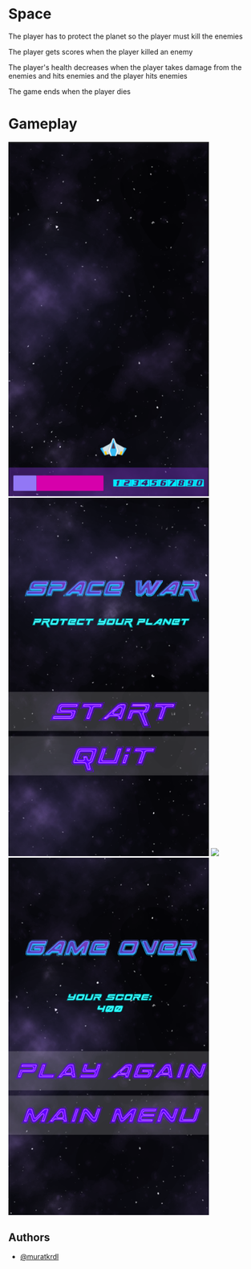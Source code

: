 
# Space

The player has to protect the planet so the player must kill the enemies

The player gets scores when the player killed an enemy

The player's health decreases when the player takes damage from the enemies and hits enemies and the player hits enemies

The game ends when the player dies


# Gameplay

<img src="https://github.com/muratkrdl/Space/blob/main/Picture.png" width="400">


<img src="https://github.com/muratkrdl/Space/blob/main/MainMenu.png" width="400">


<img src="https://github.com/muratkrdl/Space/blob/main/Gameplay.gif" width="400">


<img src="https://github.com/muratkrdl/Space/blob/main/GameOver.png" width="400">


## Authors

- [@muratkrdl](https://github.com/muratkrdl)

